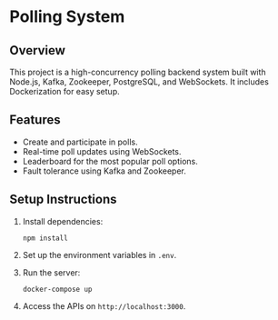
# Polling System

## Overview

This project is a high-concurrency polling backend system built with Node.js, Kafka, Zookeeper, PostgreSQL, and WebSockets. It includes Dockerization for easy setup.

## Features
- Create and participate in polls.
- Real-time poll updates using WebSockets.
- Leaderboard for the most popular poll options.
- Fault tolerance using Kafka and Zookeeper.

## Setup Instructions

1. Install dependencies:
   ```
   npm install
   ```
2. Set up the environment variables in `.env`.
3. Run the server:
   ```
   docker-compose up
   ```

4. Access the APIs on `http://localhost:3000`.
